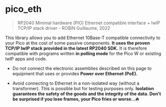 # pico_eth
>RP2040 Minimal hardware (PIO) Ethernet compatible interface + lwIP TCP/IP stack driver - ROBIN Guillaume, 2022


This library allows you to add Ethernet 10Base-T compatible connectivity to your Pico at the cost of some passive components. **It uses the proven TCP/IP lwIP stack provided in the latest RP2040 SDK.** It is therefore compatible with programs written **in polling mode** for the Pico W or existing lwIP apps and code.


- Do not connect the electronic assemblies described on this page to equipment that uses or provides **Power over Ethernet (PoE).**

- Avoid connecting to Ethernet in a non-isolated way (without a transformer). This is possible but for testing purposes only. **Isolation guarantees the safety of the goods and the integrity of the data. Don't be surprised if you lose frames, your Pico fries or worse...🔥**

